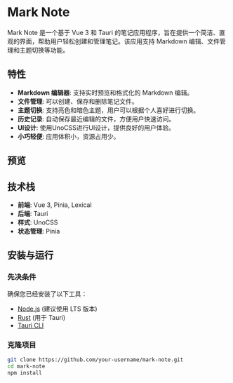 # Mark Note

Mark Note 是一个基于 Vue 3 和 Tauri 的笔记应用程序，旨在提供一个简洁、直观的界面，帮助用户轻松创建和管理笔记。该应用支持 Markdown 编辑、文件管理和主题切换等功能。

## 特性

- **Markdown 编辑器**: 支持实时预览和格式化的 Markdown 编辑。
- **文件管理**: 可以创建、保存和删除笔记文件。
- **主题切换**: 支持亮色和暗色主题，用户可以根据个人喜好进行切换。
- **历史记录**: 自动保存最近编辑的文件，方便用户快速访问。
- **UI设计**: 使用UnoCSS进行UI设计，提供良好的用户体验。
- **小巧轻便**: 应用体积小，资源占用少。

## 预览


## 技术栈

- **前端**: Vue 3, Pinia, Lexical
- **后端**: Tauri
- **样式**: UnoCSS
- **状态管理**: Pinia

## 安装与运行

### 先决条件

确保您已经安装了以下工具：

- [Node.js](https://nodejs.org/) (建议使用 LTS 版本)
- [Rust](https://www.rust-lang.org/) (用于 Tauri)
- [Tauri CLI](https://tauri.app/v1/guides/getting-started/installation)

### 克隆项目

```bash
git clone https://github.com/your-username/mark-note.git
cd mark-note
npm install
```
